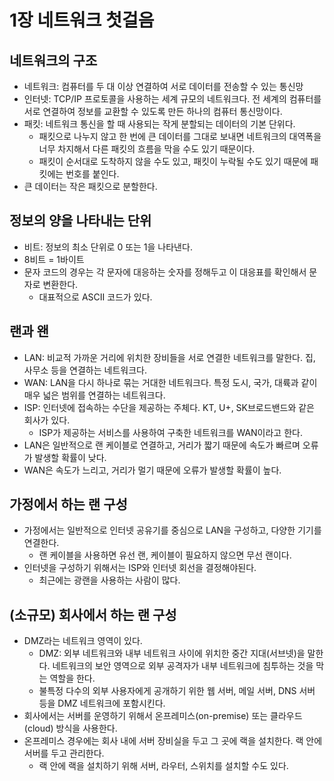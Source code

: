 # 1장 네트워크 첫걸음

## 네트워크의 구조

- 네트워크: 컴퓨터를 두 대 이상 연결하여 서로 데이터를 전송할 수 있는 통신망
- 인터넷: TCP/IP 프로토콜을 사용하는 세계 규모의 네트워크다. 전 세계의 컴퓨터를 서로 연결하여 정보를 교환할 수 있도록 만든 하나의 컴퓨터 통신망이다.
- 패킷: 네트워크 통신을 할 때 사용되는 작게 분할되는 데이터의 기본 단위다.
    - 패킷으로 나누지 않고 한 번에 큰 데이터를 그대로 보내면 네트워크의 대역폭을 너무 차지해서 다른 패킷의 흐름을 막을 수도 있기 때문이다.
    - 패킷이 순서대로 도착하지 않을 수도 있고, 패킷이 누락될 수도 있기 때문에 패킷에는 번호를 붙인다.
- 큰 데이터는 작은 패킷으로 분할한다.

## 정보의 양을 나타내는 단위

- 비트: 정보의 최소 단위로 0 또는 1을 나타낸다.
- 8비트 = 1바이트
- 문자 코드의 경우는 각 문자에 대응하는 숫자를 정해두고 이 대응표를 확인해서 문자로 변환한다.
    - 대표적으로 ASCII 코드가 있다.

## 랜과 왠

- LAN: 비교적 가까운 거리에 위치한 장비들을 서로 연결한 네트워크를 말한다. 집, 사무소 등을 연결하는 네트워크다.
- WAN: LAN을 다시 하나로 묶는 거대한 네트워크다. 특정 도시, 국가, 대륙과 같이 매우 넓은 범위를 연결하는 네트워크다.
- ISP: 인터넷에 접속하는 수단을 제공하는 주체다. KT, U+, SK브로드밴드와 같은 회사가 있다.
    - ISP가 제공하는 서비스를 사용하여 구축한 네트워크를 WAN이라고 한다.
- LAN은 일반적으로 랜 케이블로 연결하고, 거리가 짧기 때문에 속도가 빠르며 오류가 발생할 확률이 낮다.
- WAN은 속도가 느리고, 거리가 멀기 때문에 오류가 발생할 확률이 높다.

## 가정에서 하는 랜 구성

- 가정에서는 일반적으로 인터넷 공유기를 중심으로 LAN을 구성하고, 다양한 기기를 연결한다.
    - 랜 케이블을 사용하면 유선 랜, 케이블이 필요하지 않으면 무선 랜이다.
- 인터넷을 구성하기 위해서는 ISP와 인터넷 회선을 결정해야된다.
    - 최근에는 광랜을 사용하는 사람이 많다.

## (소규모) 회사에서 하는 랜 구성

- DMZ라는 네트워크 영역이 있다.
    - DMZ: 외부 네트워크와 내부 네트워크 사이에 위치한 중간 지대(서브넷)을 말한다. 네트워크의 보안 영역으로 외부 공격자가 내부 네트워크에 침투하는 것을 막는 역할을 한다.
    - 불특정  다수의 외부 사용자에게 공개하기 위한 웹 서버, 메일 서버, DNS 서버 등을 DMZ 네트워크에 포함시킨다.
- 회사에서는 서버를 운영하기 위해서 온프레미스(on-premise) 또는 클라우드(cloud) 방식을 사용한다.
- 온프레미스 경우에는 회사 내에 서버 장비실을 두고 그 곳에 랙을 설치한다. 랙 안에 서버를 두고 관리한다.
    - 랙 안에 랙을 설치하기 위해 서버, 라우터, 스위치를 설치할 수도 있다.